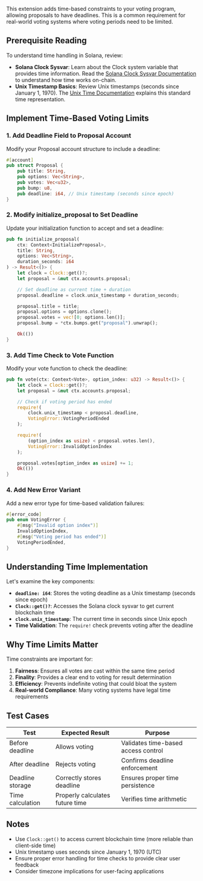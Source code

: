 This extension adds time-based constraints to your voting program, allowing
proposals to have deadlines. This is a common requirement for real-world voting
systems where voting periods need to be limited.

## Prerequisite Reading

To understand time handling in Solana, review:

- **Solana Clock Sysvar**: Learn about the Clock system variable that provides
  time information. Read the [Solana Clock Sysvar
  Documentation](https://docs.anza.xyz/runtime/sysvars#clock) to understand how
  time works on-chain.
- **Unix Timestamp Basics**: Review Unix timestamps (seconds since January 1,
  1970). The [Unix Time Documentation](https://en.wikipedia.org/wiki/Unix_time)
  explains this standard time representation.

## Implement Time-Based Voting Limits

### 1. Add Deadline Field to Proposal Account

Modify your Proposal account structure to include a deadline:

```rust
#[account]
pub struct Proposal {
    pub title: String,
    pub options: Vec<String>,
    pub votes: Vec<u32>,
    pub bump: u8,
    pub deadline: i64, // Unix timestamp (seconds since epoch)
}
```

### 2. Modify initialize_proposal to Set Deadline

Update your initialization function to accept and set a deadline:

```rust
pub fn initialize_proposal(
    ctx: Context<InitializeProposal>,
    title: String,
    options: Vec<String>,
    duration_seconds: i64
) -> Result<()> {
    let clock = Clock::get()?;
    let proposal = &mut ctx.accounts.proposal;

    // Set deadline as current time + duration
    proposal.deadline = clock.unix_timestamp + duration_seconds;

    proposal.title = title;
    proposal.options = options.clone();
    proposal.votes = vec![0; options.len()];
    proposal.bump = *ctx.bumps.get("proposal").unwrap();

    Ok(())
}
```

### 3. Add Time Check to Vote Function

Modify your vote function to check the deadline:

```rust
pub fn vote(ctx: Context<Vote>, option_index: u32) -> Result<()> {
    let clock = Clock::get()?;
    let proposal = &mut ctx.accounts.proposal;

    // Check if voting period has ended
    require!(
        clock.unix_timestamp < proposal.deadline,
        VotingError::VotingPeriodEnded
    );

    require!(
        (option_index as usize) < proposal.votes.len(),
        VotingError::InvalidOptionIndex
    );

    proposal.votes[option_index as usize] += 1;
    Ok(())
}
```

### 4. Add New Error Variant

Add a new error type for time-based validation failures:

```rust
#[error_code]
pub enum VotingError {
    #[msg("Invalid option index")]
    InvalidOptionIndex,
    #[msg("Voting period has ended")]
    VotingPeriodEnded,
}
```

## Understanding Time Implementation

Let's examine the key components:

- **`deadline: i64`**: Stores the voting deadline as a Unix timestamp (seconds since epoch)
- **`Clock::get()?`**: Accesses the Solana clock sysvar to get current blockchain time
- **`clock.unix_timestamp`**: The current time in seconds since Unix epoch
- **Time Validation**: The `require!` check prevents voting after the deadline

## Why Time Limits Matter

Time constraints are important for:
1. **Fairness**: Ensures all votes are cast within the same time period
2. **Finality**: Provides a clear end to voting for result determination
3. **Efficiency**: Prevents indefinite voting that could bloat the system
4. **Real-world Compliance**: Many voting systems have legal time requirements

## Test Cases

| Test | Expected Result | Purpose |
|------|-----------------|---------|
| Before deadline | Allows voting | Validates time-based access control |
| After deadline | Rejects voting | Confirms deadline enforcement |
| Deadline storage | Correctly stores deadline | Ensures proper time persistence |
| Time calculation | Properly calculates future time | Verifies time arithmetic |

## Notes

- Use `Clock::get()` to access current blockchain time (more reliable than client-side time)
- Unix timestamp uses seconds since January 1, 1970 (UTC)
- Ensure proper error handling for time checks to provide clear user feedback
- Consider timezone implications for user-facing applications
